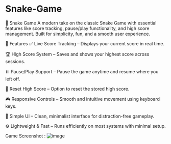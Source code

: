 
   
# Snake-Game
🐍 Snake Game
A modern take on the classic Snake Game with essential features like score tracking, pause/play functionality, and high score management. Built for simplicity, fun, and a smooth user experience.

🎯 Features
✅ Live Score Tracking – Displays your current score in real time.

🏆 High Score System – Saves and shows your highest score across sessions.

⏸️ Pause/Play Support – Pause the game anytime and resume where you left off.

🔄 Reset High Score – Option to reset the stored high score.

🎮 Responsive Controls – Smooth and intuitive movement using keyboard keys.

📱 Simple UI – Clean, minimalist interface for distraction-free gameplay.

⚙️ Lightweight & Fast – Runs efficiently on most systems with minimal setup.

Game Screenshot :
![image](https://github.com/user-attachments/assets/8c2de1ed-d748-405c-bdb5-8bd81e1e7f8a)
